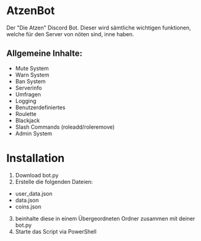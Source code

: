 # AtzenBot
Der "Die Atzen" Discord Bot. Dieser wird sämtliche wichtigen funktionen, welche für den Server von nöten sind, inne haben.
##                                             Allgemeine Inhalte:
- Mute System
- Warn System
- Ban System
- Serverinfo
- Umfragen
- Logging
- Benutzerdefiniertes
- Roulette
- Blackjack
- Slash Commands (roleadd/roleremove)
- Admin System


# Installation
1. Download bot.py
2. Erstelle die folgenden Dateien:
- user_data.json
- data.json
- coins.json
3. beinhalte diese in einem Übergeordneten Ordner zusammen mit deiner bot.py
4. Starte das Script via PowerShell
